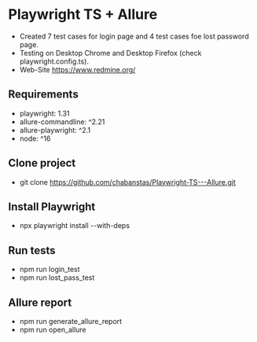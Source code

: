 # Playwright TS + Allure

- Created 7 test cases for login page and 4 test cases foe lost password page. 
- Testing on Desktop Chrome and Desktop Firefox (check playwright.config.ts).
- Web-Site https://www.redmine.org/

## Requirements

- playwright: 1.31
- allure-commandline: ^2.21
- allure-playwright: ^2.1
- node: ^16

## Clone project

- git clone https://github.com/chabanstas/Playwright-TS---Allure.git

## Install Playwright

- npx playwright install --with-deps

## Run tests

- npm run login_test 
- npm run lost_pass_test

## Allure report

- npm run generate_allure_report
- npm run open_allure

